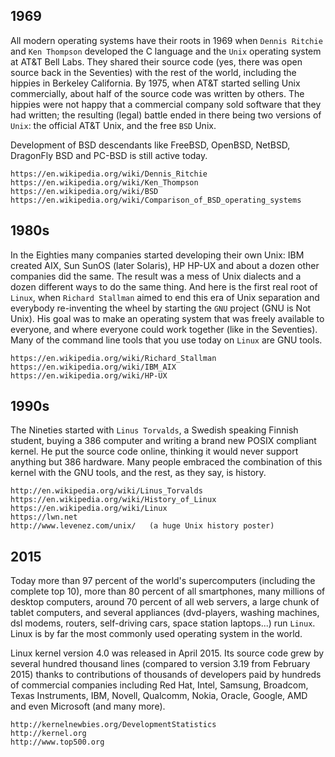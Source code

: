 ## 1969

All modern operating systems have their roots in 1969 when
`Dennis Ritchie` and `Ken Thompson`
developed the C language and the `Unix` operating system
at AT&T Bell Labs. They shared their source code (yes, there was open
source back in the Seventies) with the rest of the world, including the
hippies in Berkeley California. By 1975, when AT&T started selling Unix
commercially, about half of the source code was written by others. The
hippies were not happy that a commercial company sold software that they
had written; the resulting (legal) battle ended in there being two
versions of `Unix`: the official AT&T Unix, and the free
`BSD` Unix.

Development of BSD descendants like FreeBSD, OpenBSD, NetBSD, DragonFly
BSD and PC-BSD is still active today.

    https://en.wikipedia.org/wiki/Dennis_Ritchie
    https://en.wikipedia.org/wiki/Ken_Thompson
    https://en.wikipedia.org/wiki/BSD
    https://en.wikipedia.org/wiki/Comparison_of_BSD_operating_systems

## 1980s

In the Eighties many companies started developing their own Unix:
IBM created AIX, Sun
SunOS (later Solaris), HP
HP-UX and about a dozen other companies did the same. The
result was a mess of Unix dialects and a dozen different ways to do the
same thing. And here is the first real root of `Linux`, when
`Richard Stallman` aimed to end this era of Unix
separation and everybody re-inventing the wheel by starting the
`GNU` project (GNU is Not Unix). His goal was to make an
operating system that was freely available to everyone, and where
everyone could work together (like in the Seventies). Many of the
command line tools that you use today on `Linux` are GNU tools.

    https://en.wikipedia.org/wiki/Richard_Stallman
    https://en.wikipedia.org/wiki/IBM_AIX
    https://en.wikipedia.org/wiki/HP-UX

## 1990s

The Nineties started with `Linus Torvalds`, a Swedish
speaking Finnish student, buying a 386 computer and writing a brand new
POSIX compliant kernel. He put the source code online, thinking it would
never support anything but 386 hardware. Many people embraced the
combination of this kernel with the GNU tools, and the rest, as they
say, is history.

    http://en.wikipedia.org/wiki/Linus_Torvalds
    https://en.wikipedia.org/wiki/History_of_Linux
    https://en.wikipedia.org/wiki/Linux
    https://lwn.net
    http://www.levenez.com/unix/   (a huge Unix history poster)

## 2015

Today more than 97 percent of the world\'s supercomputers (including the
complete top 10), more than 80 percent of all smartphones, many millions
of desktop computers, around 70 percent of all web servers, a large
chunk of tablet computers, and several appliances (dvd-players, washing
machines, dsl modems, routers, self-driving cars, space station
laptops\...) run `Linux`. Linux is by far the most commonly used
operating system in the world.

Linux kernel version 4.0 was released in April 2015. Its source code
grew by several hundred thousand lines (compared to version 3.19 from
February 2015) thanks to contributions of thousands of developers paid
by hundreds of commercial companies including Red Hat, Intel, Samsung,
Broadcom, Texas Instruments, IBM, Novell, Qualcomm, Nokia, Oracle,
Google, AMD and even Microsoft (and many more).

    http://kernelnewbies.org/DevelopmentStatistics
    http://kernel.org
    http://www.top500.org

